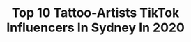 ---
title: Top 10 Tattoo-Artists TikTok Influencers In Sydney In 2020
description: >-
  Find top tattoo-artists TikTok influencers in Sydney in 2020. Most popular hashtags: #tattoo #comedy #tattoogirl #foryou.
platform: TikTok
profiles:
  - username: "maiyddie"
    fullname: >-
      Maddie
    location: "Australia"
    followers: 4838
    engagement: 1158
    commentsToLikes: 0.024811
    id: ck87u3gf650hy0j78tatnmmcc
    verified: false
    hashtags: "#artistcheck, #sassythesasquash, #copic, #tattooartist"
  - username: "desi_sydnians"
    fullname: >-
      Vishal verma🇦🇺
    location: "Australia"
    followers: 2091
    engagement: 419
    commentsToLikes: 0.031927
    id: cka0hb1t78erh0i78sh3hej6z
    verified: false
    hashtags: "#asss, #everydayheroes, #greenscreen, #joke"
  - username: "inkyplaytime"
    fullname: >-
      inkyplaytime
    location: "Australia"
    followers: 34972
    engagement: 1582
    commentsToLikes: 0.029185
    id: ck81qwxl2kl6x0j78zd9iln1d
    verified: false
    hashtags: "#myartwork, #mycat, #tattoogirl, #catart"
  - username: "helenchikx"
    fullname: >-
      Helen Chik
    location: "Australia"
    followers: 4969
    engagement: 944
    commentsToLikes: 0.137540
    id: ck9v0merwdazi0j78oxagbqph
    verified: false
    hashtags: "#duetthis, #bedroomcheck, #wipechallenge, #behindthescenes"
  - username: "harpreetk03"
    fullname: >-
      Harpreet Kaur
    location: "Australia"
    followers: 2338
    engagement: 1101
    commentsToLikes: 0.046805
    id: ckail6yv8ms5u0i78wc4nts4d
    verified: false
    hashtags: "#missing, #tiktokasutralia, #golgappelovers, #pubgaddicted"
  - username: "ke_ke_makeup"
    fullname: >-
      Keylee Cochrane 
    location: "Australia"
    followers: 13073
    engagement: 1106
    commentsToLikes: 0.009517
    id: cka0hzpthbhb00i78bz5tdmpo
    verified: false
    hashtags: "#cowboys, #cheshirecat, #artchallenges, #footy"
  - username: "stephhodges1994"
    fullname: >-
      Steph Hodges
    location: "Australia"
    followers: 9665
    engagement: 933
    commentsToLikes: 0.025762
    id: cka0p1gbn692d0i7868891c0n
    verified: false
    hashtags: "#overthinker, #gamer, #lionking, #australia"
  - username: "timtavaria"
    fullname: >-
      Tim Tavaria
    location: "Australia"
    followers: 14650
    engagement: 788
    commentsToLikes: 0.025203
    id: cka67s61xm5e80i785hcija0o
    verified: false
    hashtags: "#thankful, #custombike, #baby, #gonnabefriends"
  - username: "timmytrumpet"
    fullname: >-
      Timmy Trumpet
    location: "Australia"
    followers: 391429
    engagement: 1335
    commentsToLikes: 0.004708
    id: ck8rqfkw0pvva0j7862pf9rg3
    verified: true
    hashtags: "#thingsthathappened, #fifa, #meosudoeste, #ibiza"
  - username: "tassydevill"
    fullname: >-
      tassydevill 
    location: "Australia"
    followers: 25270
    engagement: 2429
    commentsToLikes: 0.013301
    id: ck9f2g7uid2o20j789u21cc7u
    verified: false
    hashtags: "#videogames, #drinks, #tattoo, #timelapse"
---